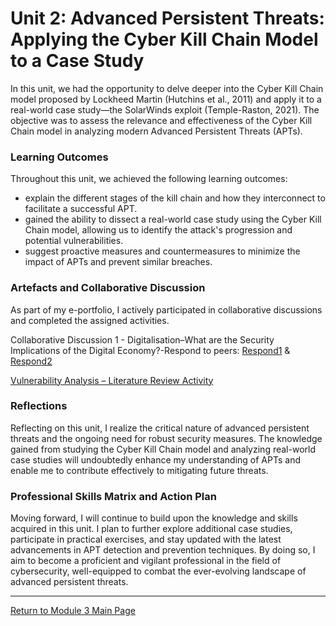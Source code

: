 # Unit 2: Advanced Persistent Threats: Applying the Cyber Kill Chain Model to a Case Study

In this unit, we had the opportunity to delve deeper into the Cyber Kill Chain model proposed by Lockheed Martin (Hutchins et al., 2011) and apply it to a real-world case study—the SolarWinds exploit (Temple-Raston, 2021). 
The objective was to assess the relevance and effectiveness of the Cyber Kill Chain model in analyzing modern Advanced Persistent Threats (APTs).

### Learning Outcomes
Throughout this unit, we achieved the following learning outcomes:
 - explain the different stages of the kill chain and how they interconnect to facilitate a successful APT.
 - gained the ability to dissect a real-world case study using the Cyber Kill Chain model, allowing us to identify the attack's progression and potential vulnerabilities.
 - suggest proactive measures and countermeasures to minimize the impact of APTs and prevent similar breaches.

### Artefacts and Collaborative Discussion 
As part of my e-portfolio, I actively participated in collaborative discussions and completed the assigned activities. 

Collaborative Discussion 1 - Digitalisation–What are the Security Implications of the Digital Economy?-Respond to peers: [Respond1](Module03_Discussion1_Respond1.pdf) & [Respond2](Module03_Discussion1_Respond2.pdf)

[Vulnerability Analysis – Literature Review Activity](NS_Unit02_LiteratureReview.md)

### Reflections
Reflecting on this unit, I realize the critical nature of advanced persistent threats and the ongoing need for robust security measures. 
The knowledge gained from studying the Cyber Kill Chain model and analyzing real-world case studies will undoubtedly enhance my understanding of APTs and enable me to contribute effectively to mitigating future threats.

### Professional Skills Matrix and Action Plan
Moving forward, I will continue to build upon the knowledge and skills acquired in this unit. 
I plan to further explore additional case studies, participate in practical exercises, and stay updated with the latest advancements in APT detection and prevention techniques. 
By doing so, I aim to become a proficient and vigilant professional in the field of cybersecurity, well-equipped to combat the ever-evolving landscape of advanced persistent threats.

---

[Return to Module 3 Main Page](NS_main.md)
